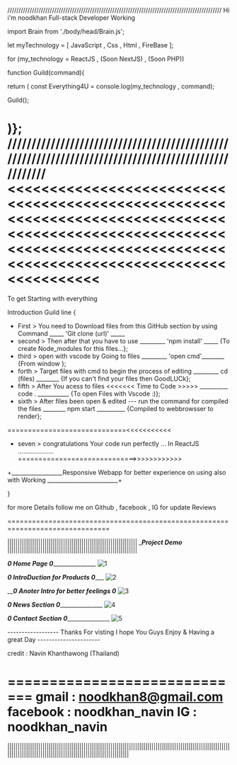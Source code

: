
////////////////////////////////////////////////////////////////////////////////////////////////
Hi i'm noodkhan Full-stack Developer Working 

import Brain from './body/head/Brain.js';

let myTechnology = [ JavaScript ,  Css   ,  Html  ,  FireBase  ];

for (my_technology  =  ReactJS , (Soon NextJS) , (Soon PHP))

function Guild(command){

return (
const Everything4U = console.log(my_technology , command);

Guild();

)};
////////////////////////////////////////////////////////////////////////////////////////////////////
<<<<<<<<<<<<<<<<<<<<<<<<<<<<<<<<<<<<<<<<<<<<<<<<<<<<<<<<<<<<<<<<<<<<<<<<<<<<<<<<<<<<<<<<<<<<<<<<<<<<<<<<<<<<<<<<<<<<<<<<<<<<<<<<<<<<<<<<<<<<<<<<<<<<<<<<<<<<<<<<<<<<<<<
=============================================================================

To get Starting with everything 

Introduction Guild line {

- First > You need to Download files from this GitHub section by using Command          _____ 'Git clone (url)' _____ 
- second > Then after that you have to use                                              _________ 'npm install' _____    {To create Node_modules for this files...};
- third > open with vscode by Going to files                                            _________  'open cmd'________     {From window };
- forth > Target files with cmd to begin the process of editing                         _________ cd (files) ________     {If you can't find your files then GoodLUCk};
- fifth > After You acess to files <<<<<<< Time to Code >>>>>                           __________ code . ___________     {To open Files with Vscode :)};
- sixth > After files been open & edited --- run the command for compiled the files     ________ npm start __________     {Compiled to webbrowsser to render};


=============================<<<<<<<<<<<
- seven > congratulations Your code run perfectly ... In ReactJS      ....................                   
=============================>>>>>>>>>>>>

+__________________Responsive Webapp for better experience on using also with Working _________________________+

}

for more Details follow me on Github , facebook , IG for update Reviews 

===============================================================================
>>>>>>>>>>>>>>>>>>>>>>>>>>>>>>>>>>>>>>>>>>>>>>>>>>>>>>>>>>>>>>>>>>>>>>>>>>>>>>>>>>>>>>>>>>>>>>>>>>>>>>>>>>>>>>>>>>>>>>>>>>>>>>>>>>>>>>>>>>>>>>>>>>>>>>>>>>>>>>>>>>>>>>>


||||||||||||||||||||||||||||||||||||||||||||||||||||||||||||||| ______________Project Demo_____________ |||||||||||||||||||||||||||||||||||||||||||||||||||||||||||||||
   
 _______________________________________________0 Home Page 0______________________________________________________________
   ![1](https://user-images.githubusercontent.com/92358053/168397730-7e38c883-16b0-462c-b2d2-d1ecbd8e79cc.png)
 
 
 _____________________________________________0 IntroDuction for Products 0________________________________________________
   ![2](https://user-images.githubusercontent.com/92358053/168397851-09452723-e6c9-4d75-9815-4adb943394c1.png)
   
 
_____________________________________________0 Anoter Intro for better feelings 0___________________________________________
 ![3](https://user-images.githubusercontent.com/92358053/168397917-26bf6b80-5337-4a4d-9347-39e730599eb4.png)
 
 
 _______________________________________________0 News Section  0______________________________________________________________
 ![4](https://user-images.githubusercontent.com/92358053/168398032-105ed37d-4ce9-4137-9671-e472c1dfedd4.png)


 _______________________________________________0 Contact Section  0______________________________________________________________
 ![5](https://user-images.githubusercontent.com/92358053/168398051-794ded38-72f5-4829-adb2-6c5cf5e9b392.png)








------------------ Thanks For visting I hope You Guys Enjoy & Having a great Day ----------------------



credit : Navin Khanthawong (Thailand)

=============================
gmail : noodkhan8@gmail.com
facebook : noodkhan_navin 
IG : noodkhan_navin 
===========================

|||||||||||||||||||||||||||||||||||||||||||||||||||||||||||||||||||||||||||||||||||||||||||||||||||||||||||||||||||||||||||||||||||||||||||||||||||||||||||||||||||||||
 
 
 
 
  

   
   
   
 


